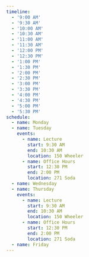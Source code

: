 ```yaml
---
timeline:
  - '9:00 AM'
  - '9:30 AM'
  - '10:00 AM'
  - '10:30 AM'
  - '11:00 AM'
  - '11:30 AM'
  - '12:00 PM'
  - '12:30 PM'
  - '1:00 PM'
  - '1:30 PM'
  - '2:00 PM'
  - '2:30 PM'
  - '3:00 PM'
  - '3:30 PM'
  - '4:00 PM'
  - '4:30 PM'
  - '5:00 PM'
  - '5:30 PM'
schedule:
  - name: Monday
  - name: Tuesday
    events:
      - name: Lecture
        start: 9:30 AM
        end: 10:30 AM
        location: 150 Wheeler
      - name: Office Hours
        start: 12:30 PM
        end: 2:00 PM
        location: 271 Soda
  - name: Wednesday
  - name: Thursday
    events:
      - name: Lecture
        start: 9:30 AM
        end: 10:30 AM
        location: 150 Wheeler
      - name: Office Hours
        start: 12:30 PM
        end: 2:00 PM
        location: 271 Soda
  - name: Friday
---
```

